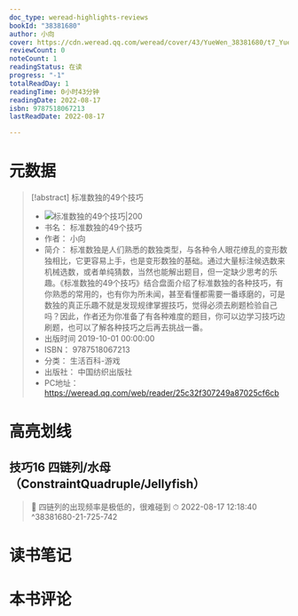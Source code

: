 ```yaml
---
doc_type: weread-highlights-reviews
bookId: "38381680"
author: 小向
cover: https://cdn.weread.qq.com/weread/cover/43/YueWen_38381680/t7_YueWen_38381680.jpg
reviewCount: 0
noteCount: 1
readingStatus: 在读
progress: "-1"
totalReadDay: 1
readingTime: 0小时43分钟
readingDate: 2022-08-17
isbn: 9787518067213
lastReadDate: 2022-08-17

---
```

# 元数据
> [!abstract] 标准数独的49个技巧
> - ![ 标准数独的49个技巧|200](https://cdn.weread.qq.com/weread/cover/43/YueWen_38381680/t7_YueWen_38381680.jpg)
> - 书名： 标准数独的49个技巧
> - 作者： 小向
> - 简介： 标准数独是人们熟悉的数独类型，与各种令人眼花缭乱的变形数独相比，它更容易上手，也是变形数独的基础。通过大量标注候选数来机械选数，或者单纯猜数，当然也能解出题目，但一定缺少思考的乐趣。《标准数独的49个技巧》结合盘面介绍了标准数独的各种技巧，有你熟悉的常用的，也有你为所未闻，甚至看懂都需要一番琢磨的，可是数独的真正乐趣不就是发现规律掌握技巧，觉得必须去刷题检验自己吗？因此，作者还为你准备了有各种难度的题目，你可以边学习技巧边刷题，也可以了解各种技巧之后再去挑战一番。
> - 出版时间 2019-10-01 00:00:00
> - ISBN： 9787518067213
> - 分类： 生活百科-游戏
> - 出版社： 中国纺织出版社
> - PC地址：https://weread.qq.com/web/reader/25c32f307249a87025cf6cb

# 高亮划线

## 技巧16 四链列/水母（ConstraintQuadruple/Jellyfish）

> 📌 四链列的出现频率是极低的，很难碰到 
> ⏱ 2022-08-17 12:18:40 ^38381680-21-725-742

# 读书笔记

# 本书评论
